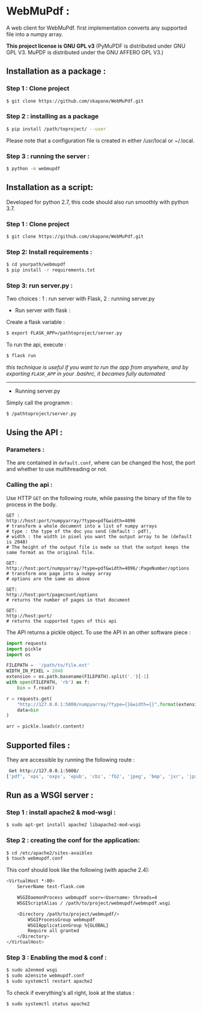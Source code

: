 # WebMuPdf :

A web client for WebMuPdf.
first implementation converts any supported file into a numpy array.


**This project license is GNU GPL v3** (PyMuPDF is distributed under GNU GPL V3. MuPDF is distributed under the GNU AFFERO GPL V3.)

## Installation as a package :
### Step 1 : Clone project
```bash
$ git clone https://github.com/skapane/WebMuPdf.git
```

### Step 2 : installing as a package
```bash
$ pip install /path/toproject/ --user
```

Please note that a configuration file is created in either /usr/local or ~/.local.
### Step 3 : running the server :
```bash
$ python -m webmupdf
```


## Installation as a script:

Developed for python 2.7, this code should also run smoothly with python 3.7.

### Step 1 : Clone project
```bash
$ git clone https://github.com/skapane/WebMuPdf.git
```

### Step 2: Install requirements :
```bash
$ cd yourpath/webmupdf
$ pip install -r requirements.txt
```

### Step 3: run server.py : 

Two choices : 1 : run server with Flask, 2 : running server.py

* Run server with flask : 

Create a flask variable :
```bash
$ export FLASK_APP=/pathtoproject/server.py
```
To run the api, execute : 
```bash
$ flask run
```
*this technique is useful if you want to run the app from anywhere, and by exporting `FLASK_APP` in your .bashrc, it becames fully automated*

----

* Running server.py

Simply call the programm : 
```bash
$ /pathtoproject/server.py
```

## Using the API :

### Parameters : 
The are contained in `default.conf`, where can be changed the host, the port and whether to use multihreading or not.

### Calling the api : 

Use HTTP `GET` on the following route, while passing the binary of the file to process in the body.

```
GET :
http://host:port/numpyarray/?type=pdf&width=4096
# transform a whole document into a list of numpy arrays
# type : the type of the doc you send (default : pdf),
# width : the width in pixel you want the output array to be (default is 2048)
# The height of the output file is made so that the output keeps the same format as the original file.

GET:
http://host:port/numpyarray/?type=pdf&width=4096/:PageNumber/options
# transform one page into a numpy array
# options are the same as above

GET:
http://host:port/pagecount/options
# returns the number of pages in that document

GET:
http://host:port/
# returns the supported types of this api
```

The API returns a pickle object. To use the API in an other software piece : 

```python
import requests
import pickle
import os

FILEPATH =  '/path/to/file.ext'
WIDTH_IN_PIXEL = 2048
extension = os.path.basename(FILEPATH).split('.')[-1]
with open(FILEPATH, 'rb') as f:
    bin = f.read()

r = requests.get(
    "http://127.0.0.1:5000/numpyarray/?type={}&width={}".format(extension, WIDTH_IN_PIXEL),
    data=bin
)

arr = pickle.loads(r.content)
```

## Supported files :
They are accessible by running the following route : 
```bash
 Get http://127.0.0.1:5000/
['pdf', 'xps', 'oxps', 'epub', 'cbz', 'fb2', 'jpeg', 'bmp', 'jxr', 'jpx', 'gif', 'tiff', 'png', 'pnm', 'pgm', 'pbm', 'ppm', 'pam', 'tga']

```

## Run as a WSGI server :

### Step 1 : install apache2 & mod-wsgi : 

```bash
$ sudo apt-get install apache2 libapache2-mod-wsgi
```

### Step 2 : creating the conf for the application:

```bash
$ cd /etc/apache2/sites-avaibles
$ touch webmupdf.conf
```
This conf should look like the following (with apache 2.4): 
```bash
<VirtualHost *:80>
    ServerName test-flask.com

    WSGIDaemonProcess webmupdf user=<Username> threads=4
    WSGIScriptAlias / /path/to/project/webmupdf/webmupdf.wsgi

    <Directory /path/to/project/webmupdf/>
        WSGIProcessGroup webmupdf
        WSGIApplicationGroup %{GLOBAL}
        Require all granted
    </Directory>
</VirtualHost>
```

### Step 3 : Enabling the mod & conf :

```bash
$ sudo a2enmod wsgi
$ sudo a2ensite webmupdf.conf
$ sudo systemctl restart apache2
```

To check if everything's all right, look at the status :
```bash
$ sudo systemctl status apache2
```

